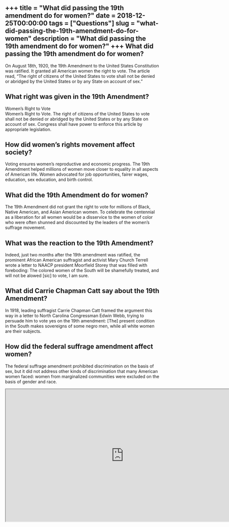 +++
title = "What did passing the 19th amendment do for women?"
date = 2018-12-25T00:00:00
tags = ["Questions"]
slug = "what-did-passing-the-19th-amendment-do-for-women"
description = "What did passing the 19th amendment do for women?"
+++
What did passing the 19th amendment do for women?
-------------------------------------------------

On August 18th, 1920, the 19th Amendment to the United States Constitution was ratified. It granted all American women the right to vote. The article read, “The right of citizens of the United States to vote shall not be denied or abridged by the United States or by any State on account of sex.”

What right was given in the 19th Amendment?
-------------------------------------------

Women’s Right to Vote  
Women’s Right to Vote. The right of citizens of the United States to vote shall not be denied or abridged by the United States or by any State on account of sex. Congress shall have power to enforce this article by appropriate legislation.

How did women’s rights movement affect society?
-----------------------------------------------

Voting ensures women’s reproductive and economic progress. The 19th Amendment helped millions of women move closer to equality in all aspects of American life. Women advocated for job opportunities, fairer wages, education, sex education, and birth control.

What did the 19th Amendment do for women?
-----------------------------------------

The 19th Amendment did not grant the right to vote for millions of Black, Native American, and Asian American women. To celebrate the centennial as a liberation for all women would be a disservice to the women of color who were often shunned and discounted by the leaders of the women’s suffrage movement.

What was the reaction to the 19th Amendment?
--------------------------------------------

Indeed, just two months after the 19th amendment was ratified, the prominent African American suffragist and activist Mary Church Terrell wrote a letter to NAACP president Moorfield Storey that was filled with foreboding: The colored women of the South will be shamefully treated, and will not be alowed \[sic\] to vote, I am sure.

What did Carrie Chapman Catt say about the 19th Amendment?
----------------------------------------------------------

In 1918, leading suffragist Carrie Chapman Catt framed the argument this way in a letter to North Carolina Congressman Edwin Webb, trying to persuade him to vote yes on the 19th amendment: \[The\] present condition in the South makes sovereigns of some negro men, while all white women are their subjects.

How did the federal suffrage amendment affect women?
----------------------------------------------------

The federal suffrage amendment prohibited discrimination on the basis of sex, but it did not address other kinds of discrimination that many American women faced: women from marginalized communities were excluded on the basis of gender and race.

<iframe allow="accelerometer; autoplay; clipboard-write; encrypted-media; gyroscope; picture-in-picture" allowfullscreen="" class="__youtube_prefs__  epyt-is-override  no-lazyload" data-no-lazy="1" data-origheight="433" data-origwidth="770" data-skipgform_ajax_framebjll="" height="433" id="_ytid_70697" loading="lazy" src="https://www.youtube.com/embed/a9LmBgY-F5A?enablejsapi=1&autoplay=0&cc_load_policy=0&cc_lang_pref=&iv_load_policy=1&loop=0&modestbranding=0&rel=1&fs=1&playsinline=0&autohide=2&theme=dark&color=red&controls=1&" title="YouTube player" width="770"></iframe>